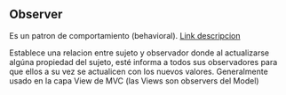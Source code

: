 ## Observer
Es un patron de comportamiento (behavioral). [Link descripcion](https://sourcemaking.com/design_patterns/observer)

Establece una relacion entre sujeto y observador donde al actualizarse algúna propiedad del 
sujeto, esté informa a todos sus observadores para que ellos a su vez se actualicen con los nuevos valores. Generalmente usado en la capa View de MVC (las Views son observers del Model)
